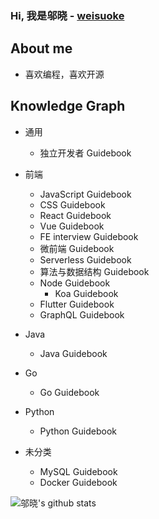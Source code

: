 ### Hi, 我是邬晓 - [weisuoke](http://www.weisuoke.com)

## About me

- 喜欢编程，喜欢开源
    
## Knowledge Graph

  - 通用
    - 独立开发者 Guidebook
  
  - 前端
    - JavaScript Guidebook
    - CSS Guidebook
    - React Guidebook
    - Vue Guidebook
    - FE interview Guidebook
    - 微前端 Guidebook
    - Serverless Guidebook
    - 算法与数据结构 Guidebook
    - Node Guidebook
      - Koa Guidebook
    - Flutter Guidebook
    - GraphQL Guidebook
    
  - Java
    - Java Guidebook
  
  - Go
    - Go Guidebook
    
  - Python
    - Python Guidebook
    
  - 未分类
    - MySQL Guidebook
    - Docker Guidebook

![邬晓's github stats](https://github-readme-stats.vercel.app/api?username=weisuoke&show_icons=true&&count_private=true)

